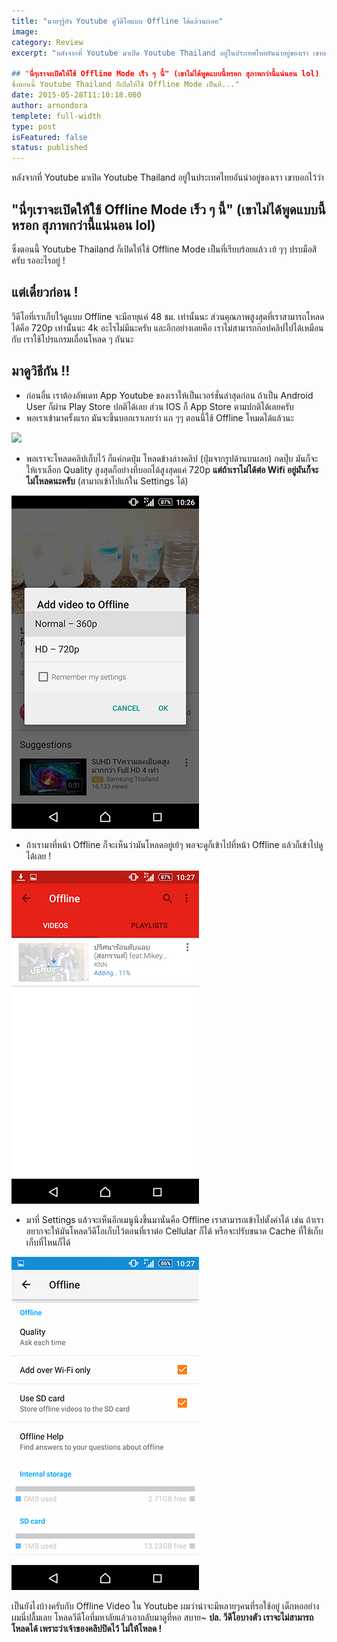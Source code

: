 ```yaml
---
title: "นายๆรู้ยัง Youtube ดูวีดีโอแบบ Offline ได้แล้วนะเออ"
image:
category: Review
excerpt: "หลังจากที่ Youtube มาเปิด Youtube Thailand อยู่ในประเทศไทยอันน่าอยู่ของเรา เขาบอกไว้ว่า

## "นี่ๆเราจะเปิดให้ใช้ Offline Mode เร็ว ๆ นี้" (เขาไม่ได้พูดแบบนี้หรอก สุภาพกว่านี้แน่นอน lol)
ซึ่งตอนนี้ Youtube Thailand ก็เปิดให้ใช้ Offline Mode เป็นที..."
date: 2015-05-28T11:10:18.000
author: arnondora
templete: full-width
type: post
isFeatured: false
status: published
---
```


หลังจากที่ Youtube มาเปิด Youtube Thailand อยู่ในประเทศไทยอันน่าอยู่ของเรา เขาบอกไว้ว่า

## "นี่ๆเราจะเปิดให้ใช้ Offline Mode เร็ว ๆ นี้" (เขาไม่ได้พูดแบบนี้หรอก สุภาพกว่านี้แน่นอน lol)
ซึ่งตอนนี้ Youtube Thailand ก็เปิดให้ใช้ Offline Mode เป็นที่เรียบร้อยแล้ว เย้ ๆๆ ปรบมือสิครับ รออะไรอยู่ !

## แต่เดี๋ยวก่อน !
วีดีโอที่เราเก็บไว้ดูแบบ Offline จะมีอายุแค่ 48 ชม. เท่านั้นนะ ส่วนคุณภาพสูงสุดที่เราสามารถโหลดได้คือ 720p เท่านั้นนะ 4k อะไรไม่มีนะครับ และอีกอย่างเลยคือ เราไม่สามารถก๊อปคลิปไปได้เหมือนกับ เราใช้โปรแกรมเถื่อนโหลด ๆ กันนะ

## มาดูวิธีกัน !!

* ก่อนอื่น เราต้องอัพเดท App Youtube ของเราให้เป็นเวอร์ชั่นล่าสุดก่อน ถ้าเป็น Android User ก็ผ่าน Play Store ปกติได้เลย ส่วน IOS ก็ App Store ตามปกติได้เลยครับ
* พอเราเข้ามาครั้งแรก มันจะขึ้นบอกเราเลยว่า แก ๆๆ ตอนนี้ใช้ Offline โหมดได้แล้วนะ

![](https://scontent-sin1-1.xx.fbcdn.net/hphotos-xat1/v/l/t1.0-9/11351217_10207049753102700_1546301016899538203_n.jpg?oh=2d266a13616a7d0ed4a1bfd3d11104e7&oe=55F6926B)

* พอเราจะโหลดคลิปเก็บไว้ ก็แค่กดปุ่ม โหลดข้างล่างคลิป (ปุ่มจากรูปด้านบนเลย) กดปุ๊บ มันก็จะให้เราเลือก Quality สูงสุดก็อย่างที่บอกได้สูงสุดแค่ 720p **แต่ถ้าเราไม่ได้ต่อ Wifi อยู่มันก็จะไม่โหลดนะครับ** (สามาถเข้าไปแก้ใน Settings ได้)

![youtubeOffline1](./youtubeOffline1.png)

* ถ้าเรามาที่หน้า Offline ก็จะเห็นว่ามันโหลดอยู่เย้ๆ พอจะดูก็เข้าไปที่หน้า Offline แล้วก็เข้าไปดูได้เลย !

![youtubeOffline2](./youtubeOffline2.png)

* มาที่ Settings แล้วจะเห็นอีกเมนูนึงขึ้นมานั่นคือ Offline เราสามารถเข้าไปตั้งค่าได้ เช่น ถ้าเราอยากจะให้มันโหลดวีดีโอเก็บไว้ตอนที่เราต่อ Cellular ก็ได้ หรือจะปรับขนาด Cache ที่ใช้เก็บ เก็บที่ไหนก็ได้

![youtubeOffline3](./youtubeOffline3.png)

เป็นยังไงบ้างครับกับ Offline Video ใน Youtube ผมว่าน่าจะมีหลายๆคนที่รอใช้อยู่ เด็กหออย่างผมนี่ปลื้มเลย โหลดวีดีโอที่มหาลัยแล้วเอากลับมาดูที่หอ สบาย~
**ปล. วีดีโอบางตัว เราจะไม่สามารถโหลดได้ เพราะว่าเจ้าของคลิปปิดไว้ ไม่ให้โหลด !**
